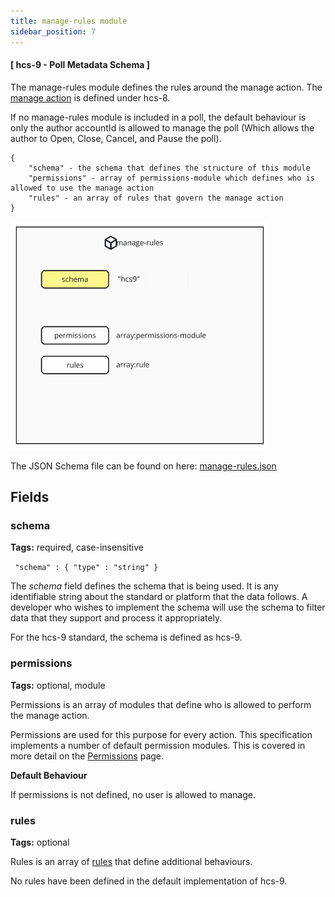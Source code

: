 ```yaml
---
title: manage-rules module
sidebar_position: 7
---
```



#### [ hcs-9 - Poll Metadata Schema ]

The manage-rules module defines the rules around the manage action. The [manage action](../../hcs-8/operations.md) is defined under hcs-8.

If no manage-rules module is included in a poll, the default behaviour is only the author accountId is allowed to manage the poll (Which allows the author to Open, Close, Cancel, and Pause the poll).

```
{
    "schema" - the schema that defines the structure of this module
    "permissions" - array of permissions-module which defines who is allowed to use the manage action
    "rules" - an array of rules that govern the manage action
}
```

![manage-rules diagram](../../../../static/polls/manage-rules.png)

The JSON Schema file can be found on here: [manage-rules.json](../../../assets/schema/manage-rules.json)

## Fields

### schema

**Tags:** required, case-insensitive

` "schema" : { "type" : "string" }`

The *schema* field defines the schema that is being used. It is any identifiable string about the standard or platform that the data follows. A developer who wishes to implement the schema will use the schema to filter data that they support and process it appropriately.

For the hcs-9 standard, the schema is defined as hcs-9.

### permissions

**Tags:** optional, module

Permissions is an array of modules that define who is allowed to perform the manage action.

Permissions are used for this purpose for every action. This specification implements a number of default permission modules. This is covered in more detail on the [Permissions](./permissions.md) page.

**Default Behaviour**

If permissions is not defined, no user is allowed to manage.

### rules

**Tags:** optional

Rules is an array of [rules](./rules.md) that define additional behaviours. 

No rules have been defined in the default implementation of hcs-9.
